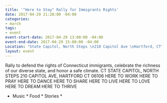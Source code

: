 ```yaml
---
title: '"Here to Stay" Rally for Immigrants Rights'
date: 2017-04-29 21:28:00 -04:00
categories:
- march
tags:
- event
event-start-date: 2017-04-29 13:00:00 -04:00
event-end-date: 2017-04-29 15:00:00 -04:00
Location: "State Capitol, North Steps \n210 Capitol Ave \nHartford, CT"
layout: event
---
```


Rally to defend the rights of Connecticut immigrants, celebrate the richness of our diverse state, and honor a safe climate.
CT STATE CAPITOL, NORTH STEPS
210 CAPITOL AVE, HARTFORD CT 06106
HERE TO WORK HERE TO PRAY
HERE TO DANCE
HERE TO SHARE HERE TO LIVE
HERE TO LOVE
HERE TO DREAM
HERE TO THRIVE
* Music * Food * Stories *